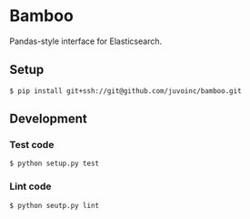 # Bamboo

Pandas-style interface for Elasticsearch.

## Setup

`$ pip install git+ssh://git@github.com/juvoinc/bamboo.git`

## Development

### Test code

`$ python setup.py test`

### Lint code

`$ python seutp.py lint`
